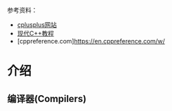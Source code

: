 参考资料： 
- [cplusplus网站](https://cplusplus.com/doc/tutorial/)
- [现代C++教程](https://github.com/changkun/modern-cpp-tutorial)
- [cppreference.com]https://en.cppreference.com/w/

# 介绍
## 编译器(Compilers)

